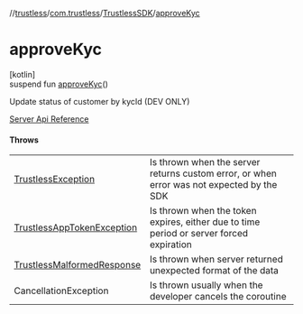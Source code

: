 //[trustless](../../../index.md)/[com.trustless](../index.md)/[TrustlessSDK](index.md)/[approveKyc](approve-kyc.md)

# approveKyc

[kotlin]\
suspend fun [approveKyc](approve-kyc.md)()

Update status of customer by kycId (DEV ONLY)

[Server Api Reference](https://developer.staq.io/docs/apis/simulation#/KYC/Update%20KYC%20Status)

#### Throws

| | |
|---|---|
| [TrustlessException](../../com.trustless.exceptions/-trustless-exception/index.md) | Is thrown when the server returns custom error, or when error was not expected by the SDK |
| [TrustlessAppTokenException](../../com.trustless.exceptions/-trustless-app-token-exception/index.md) | Is thrown when the token expires, either due to time period or server forced expiration |
| [TrustlessMalformedResponse](../../com.trustless.exceptions/-trustless-malformed-response/index.md) | Is thrown when server returned unexpected format of the data |
| CancellationException | Is thrown usually when the developer cancels the coroutine |
